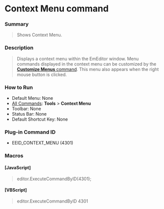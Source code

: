# Context Menu command

### Summary

> Shows Context Menu.

### Description

> Displays a context menu within the EmEditor window. Menu commands displayed
> in the context menu can be customized by the [**Customize Menus** command](customize_menu). This menu also appears when the right
> mouse button is clicked.

### How to Run

- Default Menu: None
- [All Commands](all_commands): **Tools** >
**Context Menu**
- Toolbar: None
- Status Bar: None
- Default Shortcut Key: None

### Plug-in Command ID

- EEID\_CONTEXT\_MENU (4301)

### Macros

#### \[JavaScript\]

> editor.ExecuteCommandByID(4301);

#### \[VBScript\]

> editor.ExecuteCommandByID 4301